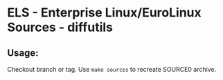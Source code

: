 # ELS - Enterprise Linux/EuroLinux Sources - diffutils
 
## Usage:
  Checkout branch or tag. Use `make sources` to recreate  SOURCE0 archive.
